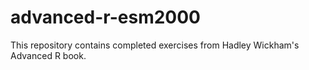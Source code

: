 # advanced-r-esm2000
This repository contains completed exercises from Hadley Wickham's Advanced R book.
